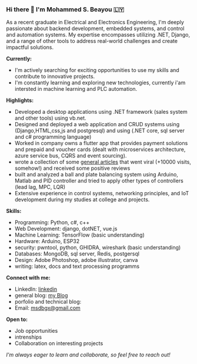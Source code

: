 ### Hi there 👋 I'm Mohammed S. Beayou 🇱🇾 

<!--
**mbeayou/mbeayou** is a ✨ _special_ ✨ repository because its `README.md` (this file) appears on your GitHub profile.

Here are some ideas to get you started:

- 🔭 I’m currently working on ...
- 🌱 I’m currently learning ...
- 👯 I’m looking to collaborate on ...
- 🤔 I’m looking for help with ...
- 💬 Ask me about ...
- 📫 How to reach me: ...
- 😄 Pronouns: ...
- ⚡ Fun fact: ...
-->

As a recent graduate in Electrical and Electronics Engineering, I'm deeply passionate about backend development, embedded systems, and control and automation systems. My expertise encompasses utilizing .NET, Django, and a range of other tools to address real-world challenges and create impactful solutions.

**Currently:**
  * I'm actively searching for exciting opportunities to use my skills and contribute to innovative projects.
  * I'm constantly learning and exploring new technologies, currently i'am intersted in machine learning and PLC automation.
    
**Highlights:**

* Developed a desktop applications using .NET framework (sales system and other tools) using vb.net.
* Designed and deployed a web application and CRUD systems using (Django,HTML,css,js and postgresql) and using (.NET core, sql server and c# programming language)
* Worked in company owns a flutter app that provides payment solutions and prepaid and voucher cards (dealt with microservices architecture, azure service bus, CQRS and event sourcing).
* wrote a collection of some [general articles](https://m-beayou.netlify.app/posts/the-knight-and-the-sword-of-time) that went viral (+10000 visits, somehow!) and received some positive reviews
* built and analyzed a ball and plate balancing system using Arduino, Matlab and PID controller and tried to apply other types of controllers (lead lag, MPC, LQR)
* Extensive experience in control systems, networking principles, and IoT development during my studies at college and projects.

**Skills:**

* Programming: Python, c#, c++
* Web Development: django, dotNET, vue.js
* Machine Learning: TensorFlow (basic understanding)
* Hardware: Arduino, ESP32
* security: pwntool, python, GHIDRA, wireshark (basic understanding)
* Databases: MongoDB, sql server, Redis, postgersql
* Design: Adobe Photoshop, adobe illustrator, canva
* writing: latex, docs and text processing programms

**Connect with me:**

* LinkedIn: [linkedin](https://www.linkedin.com/in/mohammed-s-baayou/)
* general blog: [my Blog](https://m-beayou.netlify.app/)
* porfolio and technical blog:
* Email: msdbgx@gmail.com


**Open to:**

* Job opportunities
* intrenships
* Collaboration on interesting projects


*I'm always eager to learn and collaborate, so feel free to reach out!*
